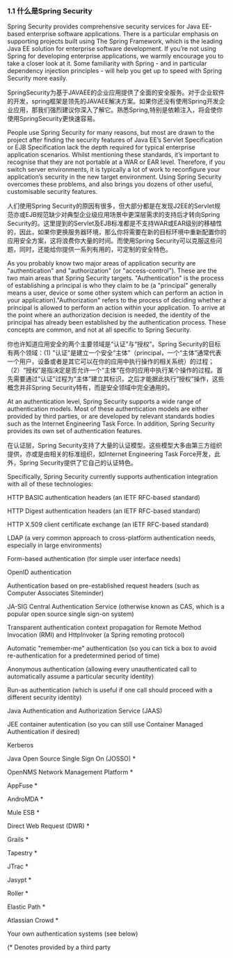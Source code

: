 ### 1.1 什么是Spring Security

Spring Security provides comprehensive security services for Java EE-based enterprise software applications. There is a particular emphasis on supporting projects built using The Spring Framework, which is the leading Java EE solution for enterprise software development. If you’re not using Spring for developing enterprise applications, we warmly encourage you to take a closer look at it. Some familiarity with Spring - and in particular dependency injection principles - will help you get up to speed with Spring Security more easily.

SpringSecurity为基于JAVAEE的企业应用提供了全面的安全服务。对于企业软件的开发，spring框架是领先的JAVAEE解决方案。如果你还没有使用Spring开发企业应用，那我们强烈建议你深入了解它。熟悉Spring,特别是依赖注入，将会使你使用SpringSecurity更快速容易。

People use Spring Security for many reasons, but most are drawn to the project after finding the security features of Java EE’s Servlet Specification or EJB Specification lack the depth required for typical enterprise application scenarios. Whilst mentioning these standards, it’s important to recognise that they are not portable at a WAR or EAR level. Therefore, if you switch server environments, it is typically a lot of work to reconfigure your application’s security in the new target environment. Using Spring Security overcomes these problems, and also brings you dozens of other useful, customisable security features.

人们使用Spring Security的原因有很多，但大部分都是在发现J2EE的Servlet规范亦或EJB规范缺少对典型企业级应用场景中更深层需求的支持后才转向Spring Security的。这里提到的Servlet及EJB标准都是不支持WAR或EAR级别的移植性的，因此，如果你更换服务器环境，那么你将需要在新的目标环境中重新配置你的应用安全方案，这将浪费你大量的时间。而使用Spring Security可以克服这些问题，同时，还能给你提供一系列有用的，可定制的安全特色。

As you probably know two major areas of application security are "authentication" and "authorization" (or "access-control"). These are the two main areas that Spring Security targets. "Authentication" is the process of establishing a principal is who they claim to be (a "principal" generally means a user, device or some other system which can perform an action in your application)."Authorization" refers to the process of deciding whether a principal is allowed to perform an action within your application. To arrive at the point where an authorization decision is needed, the identity of the principal has already been established by the authentication process. These concepts are common, and not at all specific to Spring Security.

你也许知道应用安全的两个主要领域是“认证”与“授权”。Spring Security的目标有两个领域：(1) "认证"是建立一个安全“主体”（principal，一个“主体”通常代表一个用户，设备或者是其它可以在你的应用中执行操作的相关系统）的过程；（2）“授权”是指决定是否允许一个“主体”在你的应用中执行某个操作的过程。首先需要通过“认证”过程为“主体”建立其标识，之后才能据此执行“授权”操作，这些概念并非Spring Security特有，而是安全领域中完全通用的。

At an authentication level, Spring Security supports a wide range of authentication models. Most of these authentication models are either provided by third parties, or are developed by relevant standards bodies such as the Internet Engineering Task Force. In addition, Spring Security provides its own set of authentication features. 

在认证层，Spring Security支持了大量的认证模型。这些模型大多由第三方组织提供，亦或是由相关的标准组织，如Internet Engineering Task Force开发，此外，Spring Security提供了它自己的认证特色。

Specifically, Spring Security currently supports authentication integration with all of these technologies:

HTTP BASIC authentication headers (an IETF RFC-based standard)

HTTP Digest authentication headers (an IETF RFC-based standard)

HTTP X.509 client certificate exchange (an IETF RFC-based standard)

LDAP (a very common approach to cross-platform authentication needs, especially in large environments)

Form-based authentication (for simple user interface needs)

OpenID authentication

Authentication based on pre-established request headers (such as Computer Associates Siteminder)

JA-SIG Central Authentication Service (otherwise known as CAS, which is a popular open source single sign-on system)

Transparent authentication context propagation for Remote Method Invocation (RMI) and HttpInvoker (a Spring remoting protocol)

Automatic "remember-me" authentication (so you can tick a box to avoid re-authentication for a predetermined period of time)

Anonymous authentication (allowing every unauthenticated call to automatically assume a particular security identity)

Run-as authentication (which is useful if one call should proceed with a different security identity)

Java Authentication and Authorization Service (JAAS)

JEE container autentication (so you can still use Container Managed Authentication if desired)

Kerberos

Java Open Source Single Sign On (JOSSO) *

OpenNMS Network Management Platform *

AppFuse *

AndroMDA *

Mule ESB *

Direct Web Request (DWR) *

Grails *

Tapestry *

JTrac *

Jasypt *

Roller *

Elastic Path *

Atlassian Crowd *

Your own authentication systems (see below)

(* Denotes provided by a third party






